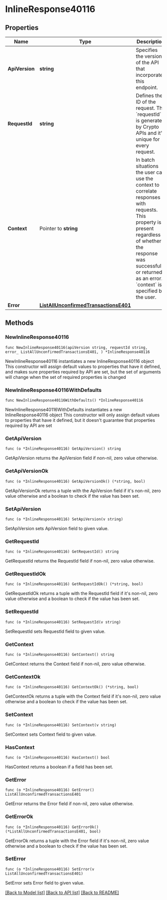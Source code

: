 # InlineResponse40116

## Properties

Name | Type | Description | Notes
------------ | ------------- | ------------- | -------------
**ApiVersion** | **string** | Specifies the version of the API that incorporates this endpoint. | 
**RequestId** | **string** | Defines the ID of the request. The &#x60;requestId&#x60; is generated by Crypto APIs and it&#39;s unique for every request. | 
**Context** | Pointer to **string** | In batch situations the user can use the context to correlate responses with requests. This property is present regardless of whether the response was successful or returned as an error. &#x60;context&#x60; is specified by the user. | [optional] 
**Error** | [**ListAllUnconfirmedTransactionsE401**](ListAllUnconfirmedTransactionsE401.md) |  | 

## Methods

### NewInlineResponse40116

`func NewInlineResponse40116(apiVersion string, requestId string, error_ ListAllUnconfirmedTransactionsE401, ) *InlineResponse40116`

NewInlineResponse40116 instantiates a new InlineResponse40116 object
This constructor will assign default values to properties that have it defined,
and makes sure properties required by API are set, but the set of arguments
will change when the set of required properties is changed

### NewInlineResponse40116WithDefaults

`func NewInlineResponse40116WithDefaults() *InlineResponse40116`

NewInlineResponse40116WithDefaults instantiates a new InlineResponse40116 object
This constructor will only assign default values to properties that have it defined,
but it doesn't guarantee that properties required by API are set

### GetApiVersion

`func (o *InlineResponse40116) GetApiVersion() string`

GetApiVersion returns the ApiVersion field if non-nil, zero value otherwise.

### GetApiVersionOk

`func (o *InlineResponse40116) GetApiVersionOk() (*string, bool)`

GetApiVersionOk returns a tuple with the ApiVersion field if it's non-nil, zero value otherwise
and a boolean to check if the value has been set.

### SetApiVersion

`func (o *InlineResponse40116) SetApiVersion(v string)`

SetApiVersion sets ApiVersion field to given value.


### GetRequestId

`func (o *InlineResponse40116) GetRequestId() string`

GetRequestId returns the RequestId field if non-nil, zero value otherwise.

### GetRequestIdOk

`func (o *InlineResponse40116) GetRequestIdOk() (*string, bool)`

GetRequestIdOk returns a tuple with the RequestId field if it's non-nil, zero value otherwise
and a boolean to check if the value has been set.

### SetRequestId

`func (o *InlineResponse40116) SetRequestId(v string)`

SetRequestId sets RequestId field to given value.


### GetContext

`func (o *InlineResponse40116) GetContext() string`

GetContext returns the Context field if non-nil, zero value otherwise.

### GetContextOk

`func (o *InlineResponse40116) GetContextOk() (*string, bool)`

GetContextOk returns a tuple with the Context field if it's non-nil, zero value otherwise
and a boolean to check if the value has been set.

### SetContext

`func (o *InlineResponse40116) SetContext(v string)`

SetContext sets Context field to given value.

### HasContext

`func (o *InlineResponse40116) HasContext() bool`

HasContext returns a boolean if a field has been set.

### GetError

`func (o *InlineResponse40116) GetError() ListAllUnconfirmedTransactionsE401`

GetError returns the Error field if non-nil, zero value otherwise.

### GetErrorOk

`func (o *InlineResponse40116) GetErrorOk() (*ListAllUnconfirmedTransactionsE401, bool)`

GetErrorOk returns a tuple with the Error field if it's non-nil, zero value otherwise
and a boolean to check if the value has been set.

### SetError

`func (o *InlineResponse40116) SetError(v ListAllUnconfirmedTransactionsE401)`

SetError sets Error field to given value.



[[Back to Model list]](../README.md#documentation-for-models) [[Back to API list]](../README.md#documentation-for-api-endpoints) [[Back to README]](../README.md)



